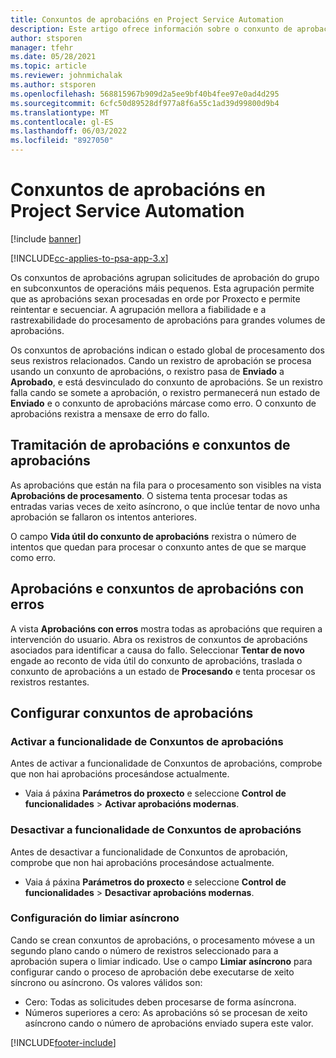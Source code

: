 ```yaml
---
title: Conxuntos de aprobacións en Project Service Automation
description: Este artigo ofrece información sobre o conxunto de aprobacións, as solicitudes e os subconxuntos desas operacións.
author: stsporen
manager: tfehr
ms.date: 05/28/2021
ms.topic: article
ms.reviewer: johnmichalak
ms.author: stsporen
ms.openlocfilehash: 568815967b909d2a5ee9bf40b4fee97e0ad4d295
ms.sourcegitcommit: 6cfc50d89528df977a8f6a55c1ad39d99800d9b4
ms.translationtype: MT
ms.contentlocale: gl-ES
ms.lasthandoff: 06/03/2022
ms.locfileid: "8927050"
---
```

# <a name="approval-sets-in-project-service-automation"></a>Conxuntos de aprobacións en Project Service Automation

[!include [banner](../includes/psa-now-project-operations.md)]

[!INCLUDE[cc-applies-to-psa-app-3.x](../includes/cc-applies-to-psa-app-3x.md)]

Os conxuntos de aprobacións agrupan solicitudes de aprobación do grupo en subconxuntos de operacións máis pequenos. Esta agrupación permite que as aprobacións sexan procesadas en orde por Proxecto e permite reintentar e secuenciar. A agrupación mellora a fiabilidade e a rastrexabilidade do procesamento de aprobacións para grandes volumes de aprobacións.

Os conxuntos de aprobacións indican o estado global de procesamento dos seus rexistros relacionados. Cando un rexistro de aprobación se procesa usando un conxunto de aprobacións, o rexistro pasa de **Enviado** a **Aprobado**, e está desvinculado do conxunto de aprobacións. Se un rexistro falla cando se somete a aprobación, o rexistro permanecerá nun estado de **Enviado** e o conxunto de aprobacións márcase como erro. O conxunto de aprobacións rexistra a mensaxe de erro do fallo.

## <a name="processing-approvals-and-approval-sets"></a>Tramitación de aprobacións e conxuntos de aprobacións
As aprobacións que están na fila para o procesamento son visibles na vista **Aprobacións de procesamento**. O sistema tenta procesar todas as entradas varias veces de xeito asíncrono, o que inclúe tentar de novo unha aprobación se fallaron os intentos anteriores.

O campo **Vida útil do conxunto de aprobacións** rexistra o número de intentos que quedan para procesar o conxunto antes de que se marque como erro.

## <a name="failed-approvals-and-approval-sets"></a>Aprobacións e conxuntos de aprobacións con erros
A vista **Aprobacións con erros** mostra todas as aprobacións que requiren a intervención do usuario. Abra os rexistros de conxuntos de aprobacións asociados para identificar a causa do fallo.
Seleccionar **Tentar de novo** engade ao reconto de vida útil do conxunto de aprobacións, traslada o conxunto de aprobacións a un estado de **Procesando** e tenta procesar os rexistros restantes.

## <a name="configure-approval-sets"></a>Configurar conxuntos de aprobacións

###  <a name="enable-the-approval-sets-feature"></a>Activar a funcionalidade de Conxuntos de aprobacións
Antes de activar a funcionalidade de Conxuntos de aprobacións, comprobe que non hai aprobacións procesándose actualmente.

- Vaia á páxina **Parámetros do proxecto** e seleccione **Control de funcionalidades** > **Activar aprobacións modernas**.

### <a name="turn-off-the-approval-sets-feature"></a>Desactivar a funcionalidade de Conxuntos de aprobacións
Antes de desactivar a funcionalidade de Conxuntos de aprobación, comprobe que non hai aprobacións procesándose actualmente.

- Vaia á páxina **Parámetros do proxecto** e seleccione **Control de funcionalidades** > **Desactivar aprobacións modernas**.

### <a name="configuring-the-asynchronous-threshold"></a>Configuración do limiar asíncrono 
Cando se crean conxuntos de aprobacións, o procesamento móvese a un segundo plano cando o número de rexistros seleccionado para a aprobación supera o limiar indicado. Use o campo **Limiar asíncrono** para configurar cando o proceso de aprobación debe executarse de xeito síncrono ou asíncrono.
Os valores válidos son:

  - Cero: Todas as solicitudes deben procesarse de forma asíncrona. 
  - Números superiores a cero: As aprobacións só se procesan de xeito asíncrono cando o número de aprobacións enviado supera este valor.

[!INCLUDE[footer-include](../includes/footer-banner.md)]
